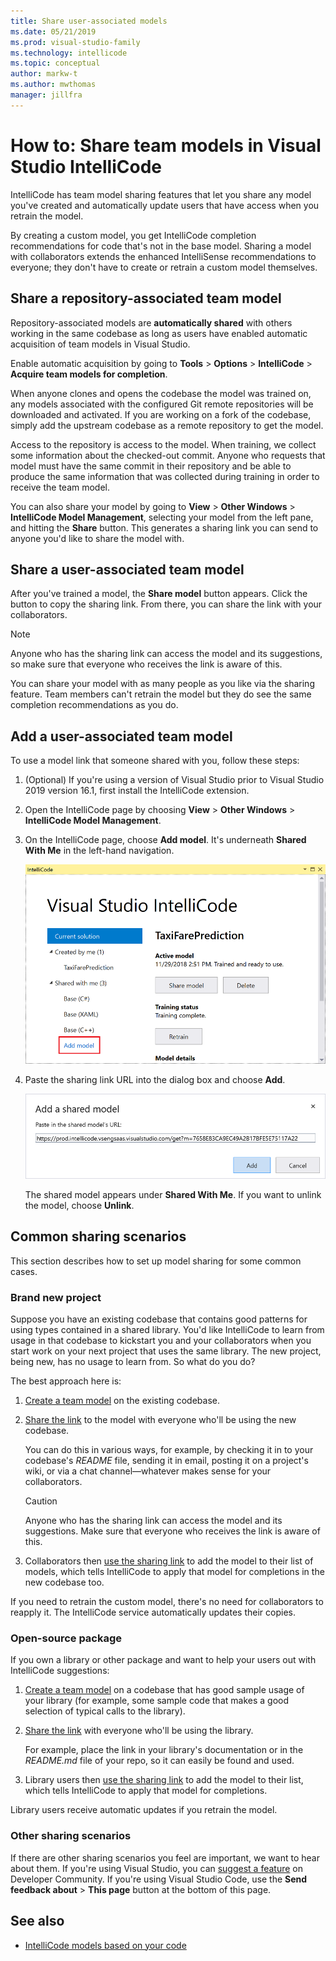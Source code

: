```yaml
---
title: Share user-associated models
ms.date: 05/21/2019
ms.prod: visual-studio-family
ms.technology: intellicode
ms.topic: conceptual
author: markw-t
ms.author: mwthomas
manager: jillfra
---
```

# How to: Share team models in Visual Studio IntelliCode

IntelliCode has team model sharing features that let you share any model you've created and automatically update users that have access when you retrain the model.

By creating a custom model, you get IntelliCode completion recommendations for code that's not in the base model. Sharing a model with collaborators extends the enhanced IntelliSense recommendations to everyone; they don't have to create or retrain a custom model themselves.

## Share a repository-associated team model

Repository-associated models are **automatically shared** with others working in the same codebase as long as users have enabled automatic acquisition of team models in Visual Studio. 

Enable automatic acquisition by going to **Tools** > **Options** > **IntelliCode** > **Acquire team models for completion**.

When anyone clones and opens the codebase the model was trained on, any models associated with the configured Git remote repositories will be downloaded and activated. If you are working on a fork of the codebase, simply add the upstream codebase as a remote repository to get the model.

Access to the repository is access to the model. When training, we collect some information about the checked-out commit. Anyone who requests that model must have the same commit in their repository and be able to produce the same information that was collected during training in order to receive the team model.

You can also share your model by going to **View** > **Other Windows** > **IntelliCode Model Management**, selecting your model from the left pane, and hitting the **Share** button. This generates a sharing link you can send to anyone you'd like to share the model with.

## Share a user-associated team model

After you've trained a model, the **Share model** button appears. Click the button to copy the sharing link. From there, you can share the link with your collaborators.

 > [!NOTE]
 > Anyone who has the sharing link can access the model and its suggestions, so make sure that everyone who receives the link is aware of this.

You can share your model with as many people as you like via the sharing feature. Team members can't retrain the model but they do see the same completion recommendations as you do.

## Add a user-associated team model

To use a model link that someone shared with you, follow these steps:

1. (Optional) If you're using a version of Visual Studio prior to Visual Studio 2019 version 16.1, first install the IntelliCode extension.

1. Open the IntelliCode page by choosing **View** > **Other Windows** > **IntelliCode Model Management**.

1. On the IntelliCode page, choose **Add model**. It's underneath **Shared With Me** in the left-hand navigation.

   ![Add model for IntelliCode in Visual Studio](media/add-model.png)

1. Paste the sharing link URL into the dialog box and choose **Add**.

   ![Add shared model in IntelliCode](media/add-shared-model.png)

   The shared model appears under **Shared With Me**. If you want to unlink the model, choose **Unlink**.

## Common sharing scenarios

This section describes how to set up model sharing for some common cases.

### Brand new project

Suppose you have an existing codebase that contains good patterns for using types contained in a shared library. You'd like IntelliCode to learn from usage in that codebase to kickstart you and your collaborators when you start work on your next project that uses the same library. The new project, being new, has no usage to learn from. So what do you do?

The best approach here is:

1. [Create a team model](custom-models.md#user-associated-team-models) on the existing codebase.

2. [Share the link](custom-models.md#user-associated-team-models) to the model with everyone who'll be using the new codebase.

   You can do this in various ways, for example, by checking it in to your codebase's *README* file, sending it in email, posting it on a project's wiki, or via a chat channel&mdash;whatever makes sense for your collaborators.

   > [!CAUTION]
   > Anyone who has the sharing link can access the model and its suggestions. Make sure that everyone who receives the link is aware of this.

3. Collaborators then [use the sharing link](#add-a-user-associated-team-model) to add the model to their list of models, which tells IntelliCode to apply that model for completions in the new codebase too.

If you need to retrain the custom model, there's no need for collaborators to reapply it. The IntelliCode service automatically updates their copies.

### Open-source package

If you own a library or other package and want to help your users out with IntelliCode suggestions:

1. [Create a team model](custom-models.md#user-associated-team-models) on a codebase that has good sample usage of your library (for example, some sample code that makes a good selection of typical calls to the library).

2. [Share the link](custom-models.md#user-associated-team-models) with everyone who'll be using the library.

   For example, place the link in your library's documentation or in the *README.md* file of your repo, so it can easily be found and used.

3. Library users then [use the sharing link](#add-a-user-associated-team-model) to add the model to their list, which tells IntelliCode to apply that model for completions.

Library users receive automatic updates if you retrain the model.

### Other sharing scenarios

If there are other sharing scenarios you feel are important, we want to hear about them. If you're using Visual Studio, you can [suggest a feature](/visualstudio/ide/suggest-a-feature) on Developer Community. If you're using Visual Studio Code, use the **Send feedback about** > **This page** button at the bottom of this page.

## See also

- [IntelliCode models based on your code](custom-models.md)